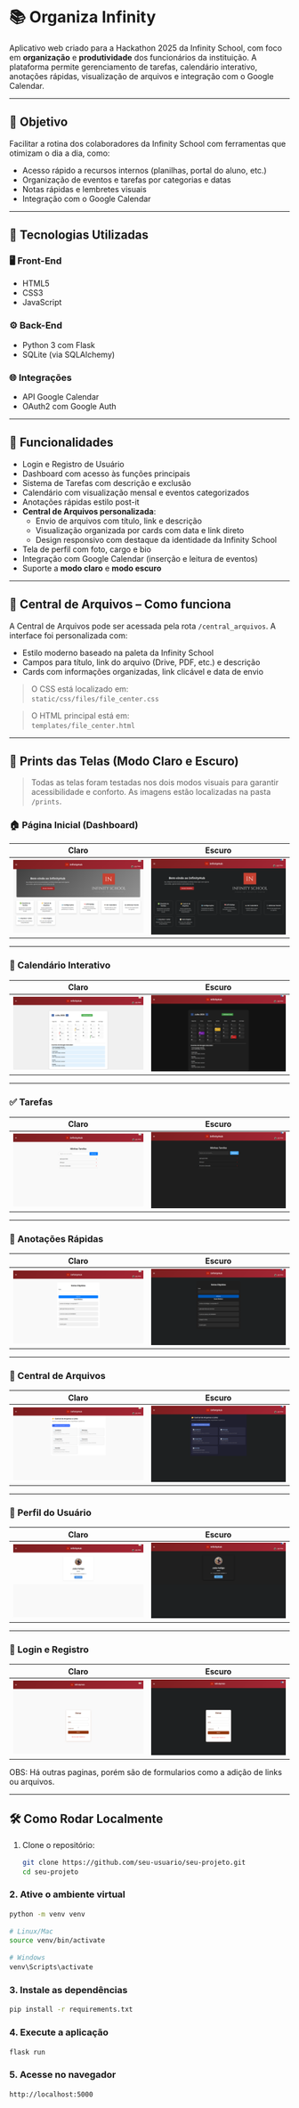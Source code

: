 # 📚 Organiza Infinity

Aplicativo web criado para a Hackathon 2025 da Infinity School, com foco em **organização** e **produtividade** dos funcionários da instituição. A plataforma permite gerenciamento de tarefas, calendário interativo, anotações rápidas, visualização de arquivos e integração com o Google Calendar.

---

## 🎯 Objetivo

Facilitar a rotina dos colaboradores da Infinity School com ferramentas que otimizam o dia a dia, como:
- Acesso rápido a recursos internos (planilhas, portal do aluno, etc.)
- Organização de eventos e tarefas por categorias e datas
- Notas rápidas e lembretes visuais
- Integração com o Google Calendar

---

## 🚀 Tecnologias Utilizadas

### 🖥️ Front-End
- HTML5
- CSS3
- JavaScript

### ⚙️ Back-End
- Python 3 com Flask
- SQLite (via SQLAlchemy)

### 🌐 Integrações
- API Google Calendar
- OAuth2 com Google Auth

---

## 🔐 Funcionalidades

- Login e Registro de Usuário
- Dashboard com acesso às funções principais
- Sistema de Tarefas com descrição e exclusão
- Calendário com visualização mensal e eventos categorizados
- Anotações rápidas estilo post-it
- **Central de Arquivos personalizada**:
  - Envio de arquivos com título, link e descrição
  - Visualização organizada por cards com data e link direto
  - Design responsivo com destaque da identidade da Infinity School
- Tela de perfil com foto, cargo e bio
- Integração com Google Calendar (inserção e leitura de eventos)
- Suporte a **modo claro** e **modo escuro**

---

## 📂 Central de Arquivos – Como funciona

A Central de Arquivos pode ser acessada pela rota `/central_arquivos`. A interface foi personalizada com:

- Estilo moderno baseado na paleta da Infinity School
- Campos para título, link do arquivo (Drive, PDF, etc.) e descrição
- Cards com informações organizadas, link clicável e data de envio

> O CSS está localizado em:  
> `static/css/files/file_center.css`

> O HTML principal está em:  
> `templates/file_center.html`

---

## 🧠 Prints das Telas (Modo Claro e Escuro)

> Todas as telas foram testadas nos dois modos visuais para garantir acessibilidade e conforto. As imagens estão localizadas na pasta `/prints`.

### 🏠 Página Inicial (Dashboard)
| Claro | Escuro |
|-------|--------|
| ![Dashboard Claro](prints/print_dashboard_claro.png) | ![Dashboard Escuro](prints/print_dashboard_escuro.png) |

---

### 📅 Calendário Interativo
| Claro | Escuro |
|-------|--------|
| ![Calendário Claro](prints/print_calendar_claro.png) | ![Calendário Escuro](prints/print_calendar_escuro.png) |

---

### ✅ Tarefas
| Claro | Escuro |
|-------|--------|
| ![Tarefas Claro](prints/print_tarefas_claro.png) | ![Tarefas Escuro](prints/print_tarefas_escuro.png) |

---

### 🧠 Anotações Rápidas
| Claro | Escuro |
|-------|--------|
| ![Notas Claro](prints/print_flash_notes_claro.png) | ![Notas Escuro](prints/print_flash_notes_escuro.png) |

---

### 📂 Central de Arquivos
| Claro | Escuro |
|-------|--------|
| ![Arquivos Claro](prints/print_arquivos_claro.png) | ![Arquivos Escuro](prints/print_arquivos_escuro.png) |

---

### 👤 Perfil do Usuário
| Claro | Escuro |
|-------|--------|
| ![Perfil Claro](prints/print_perfil_claro.png) | ![Perfil Escuro](prints/print_perfil_escuro.png) |

---

### 🔐 Login e Registro
| Claro | Escuro |
|-------|--------|
| ![Login Claro](prints/print_login_claro.png) | ![Login Escuro](prints/print_login_escuro.png) |

OBS: Há outras paginas, porém são de formularios como a adição de links ou arquivos.

---

## 🛠️ Como Rodar Localmente

1. Clone o repositório:
   ```bash
   git clone https://github.com/seu-usuario/seu-projeto.git
   cd seu-projeto

### 2. Ative o ambiente virtual

```bash
python -m venv venv
```

```bash
# Linux/Mac
source venv/bin/activate
```

```bash
# Windows
venv\Scripts\activate
```

### 3. Instale as dependências

```bash
pip install -r requirements.txt
```

### 4. Execute a aplicação

```bash
flask run
```

### 5. Acesse no navegador

```bash
http://localhost:5000
```



